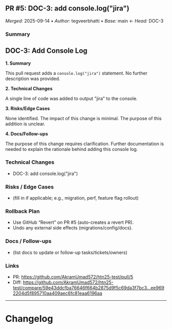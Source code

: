 ## PR #5: DOC-3: add console.log("jira")
*Merged:* 2025-09-14 • *Author:* tegveerbhatti • *Base:* main ← *Head:* DOC-3
### Summary
## DOC-3: Add Console Log

**1. Summary**

This pull request adds a `console.log("jira")` statement.  No further description was provided.

**2. Technical Changes**

A single line of code was added to output "jira" to the console.

**3. Risks/Edge Cases**

None identified.  The impact of this change is minimal.  The purpose of this addition is unclear.

**4. Docs/Follow-ups**

The purpose of this change requires clarification.  Further documentation is needed to explain the rationale behind adding this console log.
### Technical Changes
- DOC-3: add console.log("jira")
### Risks / Edge Cases
- (fill in if applicable; e.g., migration, perf, feature flag rollout)
### Rollback Plan
- Use GitHub “Revert” on PR #5 (auto-creates a revert PR).
- Undo any external side effects (migrations/config/docs).
### Docs / Follow-ups
- (list docs to update or follow-up tasks/tickets/owners)
### Links
- PR: https://github.com/AkramUmad572/htn25-test/pull/5
- Diff: https://github.com/AkramUmad572/htn25-test/compare/59e43ddcfba76646f664b2875d9f5c69da3f7bc3...ee9692204d5f895710aa409aec6fc81eaa6196aa
---
# Changelog

